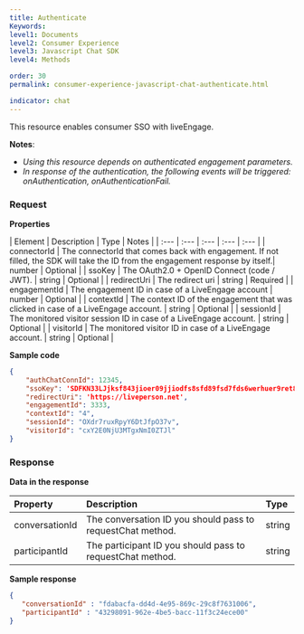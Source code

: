```yaml
---
title: Authenticate
Keywords:
level1: Documents
level2: Consumer Experience
level3: Javascript Chat SDK
level4: Methods

order: 30
permalink: consumer-experience-javascript-chat-authenticate.html

indicator: chat
---
```


This resource enables consumer SSO with liveEngage.


**Notes**:

- *Using this resource depends on authenticated engagement parameters.*
- *In response of the authentication, the following events will be triggered: onAuthentication, onAuthenticationFail.*

### Request

**Properties**

| Element | Description | Type | Notes |
| :--- | :--- | :--- | :--- | :--- |
| connectorId | The connectorId that comes back with engagement. If not filled, the SDK will take the ID from the engagement response by itself.| number | Optional |
| ssoKey | The OAuth2.0 + OpenID Connect (code / JWT). | string | Optional |
| redirectUri   | The redirect uri | string | Required |
| engagementId  | The engagement ID in case of a LiveEngage account | number | Optional |
| contextId | The context ID of the engagement that was clicked in case of a LiveEngage account. | string | Optional |
| sessionId |  The monitored visitor session ID in case of a LiveEngage account. | string | Optional |
| visitorId | The monitored visitor ID in case of a LiveEngage account. | string | Optional |

**Sample code**


```json
{
    "authChatConnId": 12345,
    "ssoKey": 'SDFKN33LJjksf843jioer09jjiodfs8sfd89fsd7fds6werhuer9ret8h',
    "redirectUri": 'https://liveperson.net',
    "engagementId": 3333,
    "contextId": "4",
    "sessionId": "OXdr7ruxRpyY6DtJfpO37v",
    "visitorId": "cxY2E0NjU3MTgxNmI0ZTJl"
}
```

### Response

**Data in the response**

| Property  | Description | Type |
| :--- | :--- | :--- |
| conversationId | The conversation ID you should pass to requestChat method. | string |
| participantId | The participant ID you should pass to requestChat method. | string |


**Sample response**

```json
{
   "conversationId" : "fdabacfa-dd4d-4e95-869c-29c8f7631006",
   "participantId" : "43298091-962e-4be5-bacc-11f3c24ece00"
}
```
